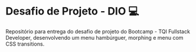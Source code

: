 # Desafio de Projeto - DIO 💻

Repositório para entrega do desafio de projeto do Bootcamp - TQI Fullstack Developer, desenvolvendo um menu hambúrguer, morphing e menu com CSS transitions. 
